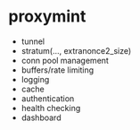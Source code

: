# proxymint
- tunnel
- stratum(..., extranonce2_size)
- conn pool management
- buffers/rate limiting
- logging
- cache
- authentication
- health checking
- dashboard
